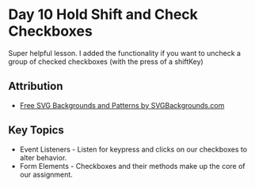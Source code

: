 # Day 10 Hold Shift and Check Checkboxes

Super helpful lesson. I added the functionality if you want to uncheck a group of checked checkboxes (with the press of a shiftKey)

## Attribution
* [Free SVG Backgrounds and Patterns by SVGBackgrounds.com](https://www.svgbackgrounds.com/set/free-svg-backgrounds-and-patterns/")


## Key Topics
* Event Listeners - Listen for keypress and clicks on our checkboxes to alter behavior. 
* Form Elements - Checkboxes and their methods make up the core of our assignment. 

